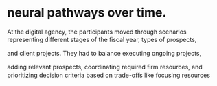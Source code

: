 # neural pathways over time.

At the digital agency, the participants moved through scenarios representing diﬀerent stages of the ﬁscal year, types of prospects,

and client projects. They had to balance executing ongoing projects,

adding relevant prospects, coordinating required ﬁrm resources, and prioritizing decision criteria based on trade-oﬀs like focusing resources
